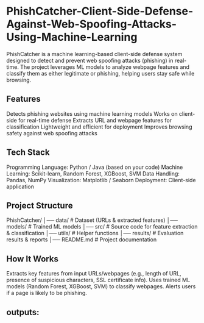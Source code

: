 # PhishCatcher-Client-Side-Defense-Against-Web-Spoofing-Attacks-Using-Machine-Learning
PhishCatcher is a machine learning-based client-side defense system designed to detect and prevent web spoofing attacks (phishing) in real-time. The project leverages ML models to analyze webpage features and classify them as either legitimate or phishing, helping users stay safe while browsing.

Features
--------
Detects phishing websites using machine learning models
Works on client-side for real-time defense
Extracts URL and webpage features for classification
Lightweight and efficient for deployment
Improves browsing safety against web spoofing attacks

Tech Stack
----------
Programming Language: Python / Java (based on your code)
Machine Learning: Scikit-learn, Random Forest, XGBoost, SVM
Data Handling: Pandas, NumPy
Visualization: Matplotlib / Seaborn
Deployment: Client-side application

Project Structure
------------------
PhishCatcher/
│── data/              # Dataset (URLs & extracted features)
│── models/            # Trained ML models
│── src/               # Source code for feature extraction & classification
│── utils/             # Helper functions
│── results/           # Evaluation results & reports
│── README.md          # Project documentation

How It Works
------------
Extracts key features from input URLs/webpages (e.g., length of URL, presence of suspicious characters, SSL certificate info).
Uses trained ML models (Random Forest, XGBoost, SVM) to classify webpages.
Alerts users if a page is likely to be phishing.

outputs:
--------
